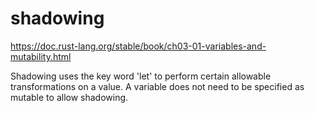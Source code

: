 # shadowing
https://doc.rust-lang.org/stable/book/ch03-01-variables-and-mutability.html

Shadowing uses the key word 'let' to perform certain allowable transformations on a value. 
A variable does not need to be specified as mutable to allow shadowing.
